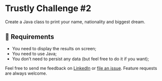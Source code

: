 # Trustly Challenge #2
Create a Java class to print your name, nationality and biggest dream.

## 🧾 Requirements
 - You need to display the results on screen;
 - You need to use Java;
 - You don’t need to persist any data (but feel free to do it if you want);

Feel free to send me feedback on [LinkedIn](https://www.linkedin.com/in/lcsdiniz/) or [file an
issue](https://github.com/lcsdiniz/tractian-challenge/issues/new). Feature requests are always welcome.
